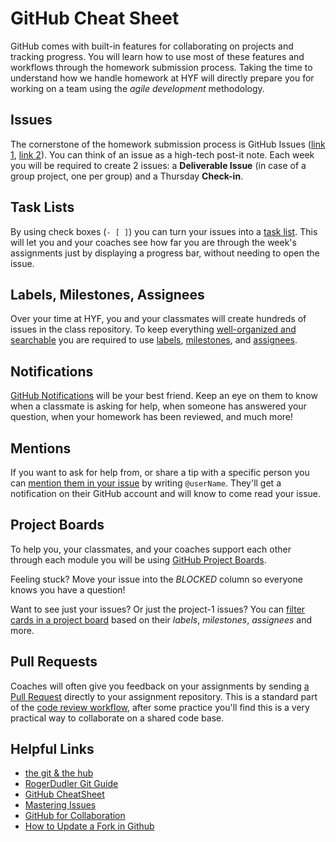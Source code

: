 # GitHub Cheat Sheet

GitHub comes with built-in features for collaborating on projects and tracking
progress. You will learn how to use most of these features and workflows through
the homework submission process. Taking the time to understand how we handle
homework at HYF will directly prepare you for working on a team using the _agile
development_ methodology.

## Issues

The cornerstone of the homework submission process is GitHub Issues
\([link 1](https://help.github.com/en/github/managing-your-work-on-github/about-issues),
[link 2](https://guides.github.com/features/issues/)\). You can think of an
issue as a high-tech post-it note. Each week you will be required to create 2
issues: a **Deliverable Issue** (in case of a group project, one per group) and a Thursday **Check-in**.

## Task Lists

By using check boxes \(`- [ ]`\) you can turn your issues into a
[task list](https://help.github.com/en/github/managing-your-work-on-github/about-task-lists).
This will let you and your coaches see how far you are through the week's
assignments just by displaying a progress bar, without needing to open the
issue.

## Labels, Milestones, Assignees

Over your time at HYF, you and your classmates will create hundreds of issues in
the class repository. To keep everything
[well-organized and searchable](https://help.github.com/en/enterprise/2.20/user/github/managing-your-work-on-github/filtering-issues-and-pull-requests)
you are required to use
[labels](https://help.github.com/en/github/managing-your-work-on-github/labeling-issues-and-pull-requests),
[milestones](https://help.github.com/en/github/managing-your-work-on-github/tracking-the-progress-of-your-work-with-milestones),
and
[assignees](https://help.github.com/en/github/managing-your-work-on-github/assigning-issues-and-pull-requests-to-other-github-users).

## Notifications

[GitHub Notifications](https://help.github.com/en/github/managing-subscriptions-and-notifications-on-github/about-notifications)
will be your best friend. Keep an eye on them to know when a classmate is asking
for help, when someone has answered your question, when your homework has been
reviewed, and much more!

## Mentions

If you want to ask for help from, or share a tip with a specific person you can
[mention them in your issue](https://github.blog/2011-03-23-mention-somebody-they-re-notified/)
by writing `@userName`. They'll get a notification on their GitHub account and
will know to come read your issue.

## Project Boards

To help you, your classmates, and your coaches support each other through each
module you will be using
[GitHub Project Boards](https://help.github.com/en/github/managing-your-work-on-github/tracking-the-progress-of-your-work-with-project-boards).

Feeling stuck? Move your issue into the _BLOCKED_ column so everyone knows you
have a question!

Want to see just your issues? Or just the project-1 issues? You can
[filter cards in a project board](https://help.github.com/en/github/managing-your-work-on-github/filtering-cards-on-a-project-board)
based on their _labels_, _milestones_, _assignees_ and more.

## Pull Requests

Coaches will often give you feedback on your assignments by sending
[a Pull Request](https://help.github.com/en/github/collaborating-with-issues-and-pull-requests/about-pull-requests)
directly to your assignment repository. This is a standard part of the
[code review workflow](https://github.com/features/code-review/), after some
practice you'll find this is a very practical way to collaborate on a shared
code base.

## Helpful Links

- [the git & the hub](https://www.howtogeek.com/180167/htg-explains-what-is-github-and-what-do-geeks-use-it-for/)
- [RogerDudler Git Guide](http://rogerdudler.github.com/git-guide)
- [GitHub CheatSheet](https://github.com/tiimgreen/github-cheat-sheet)
- [Mastering Issues](https://guides.github.com/features/issues/)
- [GitHub for Collaboration](https://mozilla.github.io/open-leadership-training-series/articles/github-for-collaboration/)
- [How to Update a Fork in Github](https://rick.cogley.info/post/update-your-forked-repository-directly-on-github/)
